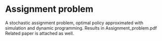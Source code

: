 # Assignment problem
A stochastic assignment problem, optimal policy approximated with simulation and dynamic programming.
Results in Assignment_problem.pdf
Related paper is attached as well.

